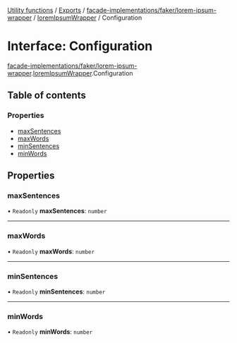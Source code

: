 [Utility functions](../index.md) / [Exports](../modules.md) / [facade-implementations/faker/lorem-ipsum-wrapper](../modules/facade_implementations_faker_lorem_ipsum_wrapper.md) / [loremIpsumWrapper](../modules/facade_implementations_faker_lorem_ipsum_wrapper.loremIpsumWrapper.md) / Configuration

# Interface: Configuration

[facade-implementations/faker/lorem-ipsum-wrapper](../modules/facade_implementations_faker_lorem_ipsum_wrapper.md).[loremIpsumWrapper](../modules/facade_implementations_faker_lorem_ipsum_wrapper.loremIpsumWrapper.md).Configuration

## Table of contents

### Properties

- [maxSentences](facade_implementations_faker_lorem_ipsum_wrapper.loremIpsumWrapper.Configuration.md#maxsentences)
- [maxWords](facade_implementations_faker_lorem_ipsum_wrapper.loremIpsumWrapper.Configuration.md#maxwords)
- [minSentences](facade_implementations_faker_lorem_ipsum_wrapper.loremIpsumWrapper.Configuration.md#minsentences)
- [minWords](facade_implementations_faker_lorem_ipsum_wrapper.loremIpsumWrapper.Configuration.md#minwords)

## Properties

### maxSentences

• `Readonly` **maxSentences**: `number`

___

### maxWords

• `Readonly` **maxWords**: `number`

___

### minSentences

• `Readonly` **minSentences**: `number`

___

### minWords

• `Readonly` **minWords**: `number`

